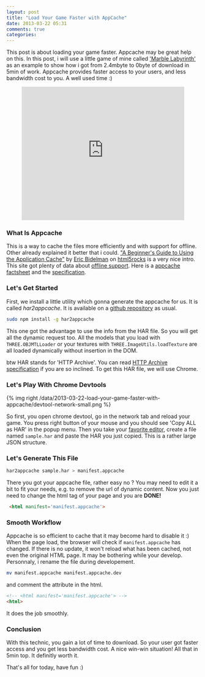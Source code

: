 ```yaml
---
layout: post
title: "Load Your Game Faster with AppCache"
date: 2013-03-22 05:31
comments: true
categories: 
---
```


This post is about loading your game faster. 
Appcache may be great help on this.
In this post, i will use a little game of mine called
['Marble Labyrinth'](http://jeromeetienne.github.com/demo.poollabyrinth/)
as an example to show how i got from 2.4mbyte to 0byte of download in 5min of work.
Appcache provides faster access to your users, and less bandwidth cost to you. A well used time :)

<center>
  <iframe width="425" height="349" src="http://www.youtube.com/embed/FY4UQpu1ijM" frameborder="0" allowfullscreen></iframe>
</center>


<!-- more -->

### What Is Appcache
This is a way to cache the files more efficiently and with support for offline.
Other already explained it better that i could. 
["A Beginner's Guide to Using the Application Cache"](http://www.html5rocks.com/en/tutorials/appcache/beginner/)
by 
[Eric Bidelman](https://twitter.com/ebidel) 
on 
[html5rocks](http://www.html5rocks.com/) is a very nice intro.
This site got plenty of data about [offline support](http://www.html5rocks.com/en/features/offline).
Here is a [appcache factsheet](http://appcachefacts.info/)
and the [specification](http://www.whatwg.org/specs/web-apps/current-work/multipage/offline.html#appcache).

### Let's Get Started
First, we install a little utility which gonna generate the appcache for us.
It is called *har2appcache*.
It is available on a 
[github repository](https://github.com/jeromeetienne/har2appcache) as usual.


```bash
sudo npm install -g har2appcache
```

This one got the advantage to use the info from the HAR file.
So you will get all the dynamic request too. All the models that
you load with ```THREE.OBJMTLLoader``` or your textures 
with ```THREE.ImageUtils.loadTexture``` are all loaded dynamically 
without insertion in the DOM.

btw HAR stands for 'HTTP Archive'.
You can read [HTTP Archive specification](https://dvcs.w3.org/hg/webperf/raw-file/tip/specs/HAR/Overview.html) 
if you are so inclined.
To get this HAR file, we will use Chrome.

### Let's Play With Chrome Devtools

{% img right /data/2013-03-22-load-your-game-faster-with-appcache/devtool-network-small.png %}

So first, you open chrome devtool, go in the network tab and reload your game.
You press right button of your mouse and you should see 'Copy ALL as HAR'
in the popup menu.
Then you take your [favorite editor](http://www.sublimetext.com/2),
create a file named ```sample.har```
and paste the HAR you just copied.
This is a rather large JSON structure.

### Let's Generate This File

```bash
har2appcache sample.har > manifest.appcache
```

There you got your appcache file, rather easy no ?
You may need to edit it a bit to fit your needs,
e.g. to remove the url of dynamic content.
Now you just need to change the html tag of your page
and you are **DONE!**

```html
 <html manifest='manifest.appcache'>
```

### Smooth Workflow
Appcache is so efficient to cache that it may become hard to disable it :)
When the page load, the browser will check if ```manifest.appcache``` has changed.
If there is no update, it won't reload what has been cached, not even the original HTML page.
It may be bothering while your develop. 
Personnaly, i rename the file during developement.

```bash
mv manifest.appcache manifest.appcache.dev
```

and comment the attribute in the html.

```html
<!-- <html manifest='manifest.appcache'> -->
<html>
```

It does the job smoothly.

 
### Conclusion
With this technic, you gain a lot of time to download.
So your user got faster access and you get less bandwidth cost.
A nice win-win situation! All that in 5min top. It definitly worth it.

That's all for today, have fun :)



